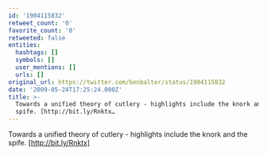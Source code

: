 ```yaml
---
id: '1904115832'
retweet_count: '0'
favorite_count: '0'
retweeted: false
entities:
  hashtags: []
  symbols: []
  user_mentions: []
  urls: []
original_url: https://twitter.com/benbalter/status/1904115832
date: '2009-05-24T17:25:24.000Z'
title: >-
  Towards a unified theory of cutlery - highlights include the knork and the
  spife. [http://bit.ly/Rnktx…
---
```


Towards a unified theory of cutlery - highlights include the knork and the spife. [http://bit.ly/Rnktx]